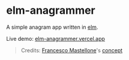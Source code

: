 # elm-anagrammer

A simple anagram app written in [elm](https://elm-lang.org/).

Live demo: [elm-anagrammer.vercel.app](elm-anagrammer.vercel.app)

> Credits: [Francesco Mastellone](https://github.com/eFFeeMMe)'s [concept](https://ellie-app.com/6fStc8Cs4f5a1)
